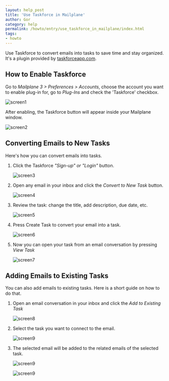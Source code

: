 ```yaml
---
layout: help_post
title: 'Use Taskforce in Mailplane'
author: Gor
category: help
permalink: /howto/entry/use_taskforce_in_mailplane/index.html
tags:
- howto
---
```


Use Taskforce to convert emails into tasks to save time and stay organized. It's a plugin provided by [taskforceapp.com](http://taskforceapp.com).


## How to Enable Taskforce

Go to *Mailplane 3 > Preferences > Accounts*, choose the account you want to enable plug-in for, go to *Plug-Ins* and check the 'Taskforce' checkbox.

![screen1](/assets/howto/2013-06-27-use_taskforce_in_mailplane/screen1.png)

After enabling, the Taskforce button will appear inside your Mailplane window.

![screen2](/assets/howto/2013-06-27-use_taskforce_in_mailplane/screen2.png)


## Converting Emails to New Tasks

Here's how you can convert emails into tasks.

1. Click the Taskforce *"Sign-up" or "Login"* button.

	![screen3](/assets/howto/2013-06-27-use_taskforce_in_mailplane/screen3.png)

2. Open any email in your inbox and click the *Convert to New Task* button.

	![screen4](/assets/howto/2013-06-27-use_taskforce_in_mailplane/screen4.png)

3. Review the task: change the title, add description, due date, etc. 

	![screen5](/assets/howto/2013-06-27-use_taskforce_in_mailplane/screen5.png)

4. Press Create Task to convert your email into a task.

	![screen6](/assets/howto/2013-06-27-use_taskforce_in_mailplane/screen6.png)

5. Now you can open your task from an email conversation by pressing *View Task*

	![screen7](/assets/howto/2013-06-27-use_taskforce_in_mailplane/screen7.png)


## Adding Emails to Existing Tasks

You can also add emails to existing tasks. Here is a short guide on how to do that.

1. Open an email conversation in your inbox and click the *Add to Existing Task*

	![screen8](/assets/howto/2013-06-27-use_taskforce_in_mailplane/screen8.png)

2. Select the task you want to connect to the email.

	![screen9](/assets/howto/2013-06-27-use_taskforce_in_mailplane/screen9.png)

3. The selected email will be added to the related emails of the selected task.

	![screen9](/assets/howto/2013-06-27-use_taskforce_in_mailplane/screen10.png)

	![screen9](/assets/howto/2013-06-27-use_taskforce_in_mailplane/screen11.png)
